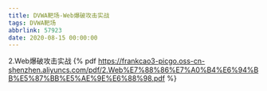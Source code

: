 ```yaml
---
title: DVWA靶场-Web爆破攻击实战
tags: DVWA靶场
abbrlink: 57923
date: 2020-08-15 00:00:00
---
```

2.Web爆破攻击实战
{% pdf https://frankcao3-picgo.oss-cn-shenzhen.aliyuncs.com/pdf/2.Web%E7%88%86%E7%A0%B4%E6%94%BB%E5%87%BB%E5%AE%9E%E6%88%98.pdf %}